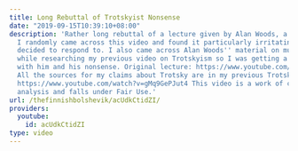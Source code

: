 ```yaml
---
title: Long Rebuttal of Trotskyist Nonsense
date: "2019-09-15T10:39:10+08:00"
description: 'Rather long rebuttal of a lecture given by Alan Woods, a prominent Trotskyist.
  I randomly came across this video and found it particularly irritating and just
  decided to respond to. I also came across Alan Woods'' material on multiple occasions
  while researching my previous video on Trotskyism so I was getting a bit fed up
  with him and his nonsense. Original lecture: https://www.youtube.com/watch?v=Z-ZICRekmCE
  All the sources for my claims about Trotsky are in my previous Trotskyism video.
  https://www.youtube.com/watch?v=gMq9GePJut4 This video is a work of criticism and
  analysis and falls under Fair Use.'
url: /thefinnishbolshevik/acUdkCtidZI/
providers:
  youtube:
    id: acUdkCtidZI
type: video
---
```

